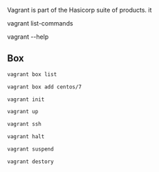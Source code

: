 Vagrant is part of the Hasicorp suite of products. it 

vagrant list-commands

vagrant --help

## Box

```bash
vagrant box list
```

```bash
vagrant box add centos/7
```

```bash
vagrant init
```

```bash
vagrant up
```

```bash
vagrant ssh
```

```bash
vagrant halt
```

```bash
vagrant suspend
```

```bash
vagrant destory
```
